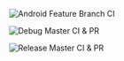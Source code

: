 ![Android Feature Branch CI](https://github.com/a-blekot/weatherapp/workflows/Android%20Feature%20Branch%20CI/badge.svg)

![Debug Master CI & PR](https://github.com/a-blekot/weatherapp/workflows/Debug%20Master%20CI%20&%20PR/badge.svg)

![Release Master CI & PR](https://github.com/a-blekot/weatherapp/workflows/Release%20Master%20CI%20&%20PR/badge.svg)